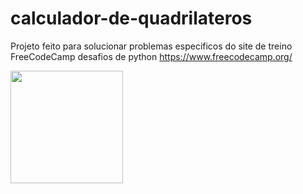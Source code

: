 # calculador-de-quadrilateros

Projeto feito para solucionar problemas especificos do site de treino FreeCodeCamp desafios de python 
https://www.freecodecamp.org/

<img height="180em" src="https://cdn.discordapp.com/attachments/607330974048714756/1012738178735677460/unknown.png"/>
